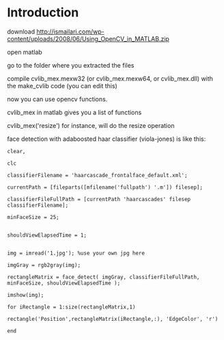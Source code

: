 # Introduction #

download http://ismailari.com/wp-content/uploads/2008/06/Using_OpenCV_in_MATLAB.zip

open matlab

go to the folder where you extracted the files

compile cvlib\_mex.mexw32 (or cvlib\_mex.mexw64, or cvlib\_mex.dll) with the make\_cvlib code
(you can edit this)

now you can use opencv functions.

cvlib\_mex in matlab gives you a list of functions

cvlib\_mex('resize') for instance, will do the resize operation

face detection with adaboosted haar classifier (viola-jones) is like this:



```
clear, 

clc
 
classifierFilename = 'haarcascade_frontalface_default.xml';

currentPath = [fileparts([mfilename('fullpath') '.m']) filesep];

classifierFileFullPath = [currentPath 'haarcascades' filesep classifierFilename];
 
minFaceSize = 25;
 

shouldViewElapsedTime = 1;
 

img = imread('1.jpg'); %use your own jpg here

imgGray = rgb2gray(img);
 
rectangleMatrix = face_detect( imgGray, classifierFileFullPath, minFaceSize, shouldViewElapsedTime );

imshow(img);

for iRectangle = 1:size(rectangleMatrix,1)

rectangle('Position',rectangleMatrix(iRectangle,:), 'EdgeColor', 'r')

end
```